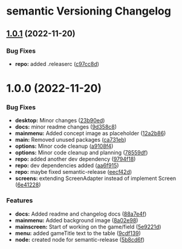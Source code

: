 # semantic Versioning Changelog

## [1.0.1](https://github.com/johnclark96/dark-legions/compare/v1.0.0...v1.0.1) (2022-11-20)


### Bug Fixes

* **repo:** added .releaserc ([c97cc8d](https://github.com/johnclark96/dark-legions/commit/c97cc8d83926448b7f688c00d8bda61d152be723))

# 1.0.0 (2022-11-20)


### Bug Fixes

* **desktop:** Minor changes ([23b90ed](https://github.com/johnclark96/dark-legions/commit/23b90ed98dbfad74b8fa861be42cdbdcc15dfdee))
* **docs:** minor readme changes ([9d358c8](https://github.com/johnclark96/dark-legions/commit/9d358c80d0ff5bc891a44943da33b646563da47e))
* **mainmenu:** Added concept image as placeholder ([12a2b86](https://github.com/johnclark96/dark-legions/commit/12a2b865d78a4190c40109e74caf0d56b27493a5))
* **main:** Removed unused packages ([ca731eb](https://github.com/johnclark96/dark-legions/commit/ca731eb308caec5407182c1c2a05fd9692895f75))
* **options:** Minor code cleanup ([a9108f4](https://github.com/johnclark96/dark-legions/commit/a9108f41d077e9a87e8ef8cc8db0756a34642617))
* **options:** Minor code cleanup and planning ([78559df](https://github.com/johnclark96/dark-legions/commit/78559dfaf330af3a6830b7ca431329e32a1bd827))
* **repo:** added another dev dependency ([9794f18](https://github.com/johnclark96/dark-legions/commit/9794f181fab62fc9d2f861a977d6fbe2bc806d9d))
* **repo:** dev dependencies added ([aa6f915](https://github.com/johnclark96/dark-legions/commit/aa6f915b7ca0102e5eed3a92b214c5eb1a961870))
* **repo:** maybe fixed semantic-release ([eecf42d](https://github.com/johnclark96/dark-legions/commit/eecf42d869573aa94058dc616c84b0185c056a0b))
* **screens:** extending ScreenAdapter instead of implement Screen ([6e41228](https://github.com/johnclark96/dark-legions/commit/6e41228fd5871529c6d826ffb7b2720d14e216c4))


### Features

* **docs:** Added readme and changelog docs ([88a7e4f](https://github.com/johnclark96/dark-legions/commit/88a7e4ff5362a37fc34bfbb21879301604d234a6))
* **mainmenu:** Added background image ([8a02e98](https://github.com/johnclark96/dark-legions/commit/8a02e98d57b61ae3ba18c8d2efe22ceb65849eec))
* **mainscreen:** Start of working on the game/field ([5e9221d](https://github.com/johnclark96/dark-legions/commit/5e9221d62e997ba1cb1aad4c0a0bf1f242b8cdd1))
* **menu:** added gameTitle text to the table ([9cdf139](https://github.com/johnclark96/dark-legions/commit/9cdf139e642dc21de285845d3cfcf187f38efe11))
* **node:** created node for semantic-release ([5b8cd6f](https://github.com/johnclark96/dark-legions/commit/5b8cd6ff0c26c093b64e7970ba4518ac812c91d8))
